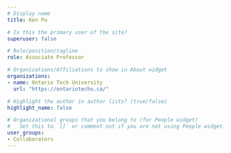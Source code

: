 ```yaml
---
# Display name
title: Ken Pu

# Is this the primary user of the site?
superuser: false

# Role/position/tagline
role: Associate Professor

# Organizations/Affiliations to show in About widget
organizations:
- name: Ontario Tech University
  url: "https://ontariotechu.ca/"

# Highlight the author in author lists? (true/false)
highlight_name: false

# Organizational groups that you belong to (for People widget)
#   Set this to `[]` or comment out if you are not using People widget.
user_groups:
- Collaborators
---
```

